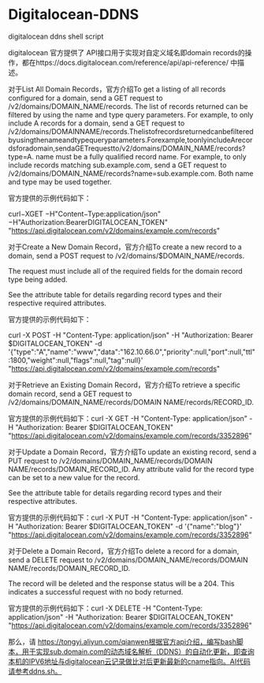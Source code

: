 # Digitalocean-DDNS
digitalocean ddns shell script




digitalocean 官方提供了 API接口用于实现对自定义域名即domain records的操作，都在https://docs.digitalocean.com/reference/api/api-reference/ 中描述。

对于List All Domain Records，官方介绍To get a listing of all records configured for a domain, send a GET request to /v2/domains/DOMAIN_NAME/records. The list of records returned can be filtered by using the name and type query parameters. For example, to only include A records for a domain, send a GET request to /v2/domains/DOMAINNAME/records.Thelistofrecordsreturnedcanbefilteredbyusingthenameandtypequeryparameters.Forexample,toonlyincludeArecordsforadomain,sendaGETrequestto/v2/domains/DOMAIN_NAME/records?type=A. name must be a fully qualified record name. For example, to only include records matching sub.example.com, send a GET request to /v2/domains/DOMAIN_NAME/records?name=sub.example.com. Both name and type may be used together. 

官方提供的示例代码如下：

curl−XGET −H"Content−Type:application/json" −H"Authorization:BearerDIGITALOCEAN_TOKEN" "https://api.digitalocean.com/v2/domains/example.com/records"

对于Create a New Domain Record，官方介绍To create a new record to a domain, send a POST request to /v2/domains/$DOMAIN_NAME/records.

The request must include all of the required fields for the domain record type being added.

See the attribute table for details regarding record types and their respective required attributes.

官方提供的示例代码如下：

curl -X POST
-H "Content-Type: application/json"
-H "Authorization: Bearer $DIGITALOCEAN_TOKEN"
-d '{"type":"A","name":"www","data":"162.10.66.0","priority":null,"port":null,"ttl":1800,"weight":null,"flags":null,"tag":null}'
"https://api.digitalocean.com/v2/domains/example.com/records"

对于Retrieve an Existing Domain Record，官方介绍To retrieve a specific domain record, send a GET request to /v2/domains/DOMAIN_NAME/records/DOMAIN 
NAME/records/RECORD_ID.

官方提供的示例代码如下：curl -X GET
-H "Content-Type: application/json"
-H "Authorization: Bearer $DIGITALOCEAN_TOKEN"
"https://api.digitalocean.com/v2/domains/example.com/records/3352896"

对于Update a Domain Record，官方介绍To update an existing record, send a PUT request to /v2/domains/DOMAIN_NAME/records/DOMAIN 
NAME/records/DOMAIN_RECORD_ID. Any attribute valid for the record type can be set to a new value for the record.

See the attribute table for details regarding record types and their respective attributes.

官方提供的示例代码如下：curl -X PUT
-H "Content-Type: application/json"
-H "Authorization: Bearer $DIGITALOCEAN_TOKEN"
-d '{"name":"blog"}'
"https://api.digitalocean.com/v2/domains/example.com/records/3352896"

对于Delete a Domain Record，官方介绍To delete a record for a domain, send a DELETE request to /v2/domains/DOMAIN_NAME/records/DOMAIN 
NAME/records/DOMAIN_RECORD_ID.

The record will be deleted and the response status will be a 204. This indicates a successful request with no body returned.

官方提供的示例代码如下：curl -X DELETE
-H "Content-Type: application/json"
-H "Authorization: Bearer $DIGITALOCEAN_TOKEN"
"https://api.digitalocean.com/v2/domains/example.com/records/3352896"


那么，请 https://tongyi.aliyun.com/qianwen根据官方api介绍，编写bash脚本，用于实现sub.domain.com的动态域名解析（DDNS）的自动化更新，即查询本机的IPV6地址与digitalocean云记录做比对后更新最新的cname指向。AI代码请参考ddns.sh。
